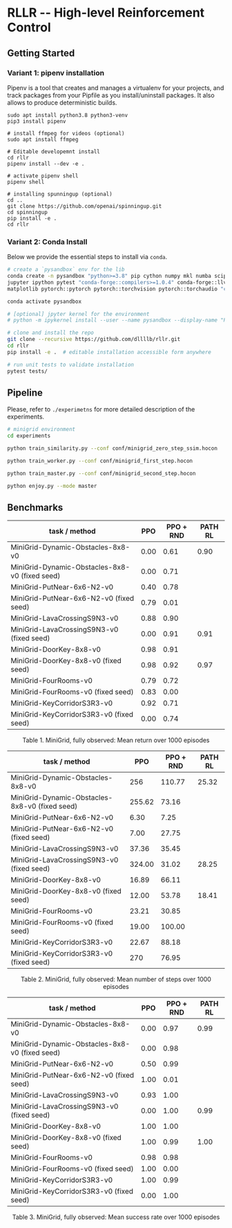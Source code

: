 # RLLR -- High-level Reinforcement Control

## Getting Started

### Variant 1: pipenv installation

Pipenv is a tool that creates and manages a virtualenv for your projects, and track packages
from your Pipfile as you install/uninstall packages. It also allows to produce deterministic
builds.

```
sudo apt install python3.8 python3-venv
pip3 install pipenv

# install ffmpeg for videos (optional)
sudo apt install ffmpeg

# Editable developemnt install
cd rllr
pipenv install --dev -e .

# activate pipenv shell
pipenv shell

# installing spunningup (optional)
cd ..
git clone https://github.com/openai/spinningup.git
cd spinningup
pip install -e .
cd rllr
```

### Variant 2: Conda Install

Below we provide the essential steps to install via `conda`.

```bash
# create a `pysandbox` env for the lib
conda create -n pysandbox "python>=3.8" pip cython numpy mkl numba scipy scikit-learn \
jupyter ipython pytest "conda-forge::compilers>=1.0.4" conda-forge::llvm-openmp \
matplotlib pytorch::pytorch pytorch::torchvision pytorch::torchaudio "cudatoolkit>=10.2"

conda activate pysandbox

# [optional] jpyter kernel for the environment
# python -m ipykernel install --user --name pysandbox --display-name "Py3.8 (rllr)"

# clone and install the repo
git clone --recursive https://github.com/dllllb/rllr.git
cd rllr
pip install -e .  # editable installation accessible form anywhere

# run unit tests to validate installation
pytest tests/
```

## Pipeline
Please, refer to `./experimetns` for more detailed description of the experiments.

```bash
# minigrid environment
cd experiments

python train_similarity.py --conf conf/minigrid_zero_step_ssim.hocon

python train_worker.py --conf conf/minigrid_first_step.hocon

python train_master.py --conf conf/minigrid_second_step.hocon

python enjoy.py --mode master


```
## Benchmarks 

| task / method                                  | PPO  | PPO + RND | PATH RL |
|------------------------------------------------|------|-----------|---------|
| MiniGrid-Dynamic-Obstacles-8x8-v0              | 0.00 | 0.61      | 0.90    |
| MiniGrid-Dynamic-Obstacles-8x8-v0 (fixed seed) | 0.00 | 0.71      |         |
| MiniGrid-PutNear-6x6-N2-v0                     | 0.40 | 0.78      |         |
| MiniGrid-PutNear-6x6-N2-v0 (fixed seed)        | 0.79 | 0.01      |         |
| MiniGrid-LavaCrossingS9N3-v0                   | 0.88 | 0.90      |         |
| MiniGrid-LavaCrossingS9N3-v0 (fixed seed)      | 0.00 | 0.91      | 0.91    |
| MiniGrid-DoorKey-8x8-v0                        | 0.98 | 0.91      |         |
| MiniGrid-DoorKey-8x8-v0 (fixed seed)           | 0.98 | 0.92      | 0.97    |
| MiniGrid-FourRooms-v0                          | 0.79 | 0.72      |         |
| MiniGrid-FourRooms-v0 (fixed seed)             | 0.83 | 0.00      |         |
| MiniGrid-KeyCorridorS3R3-v0                    | 0.92 | 0.71      |         |
| MiniGrid-KeyCorridorS3R3-v0 (fixed seed)       | 0.00 | 0.74      |         |

<p align="center">
    Table 1. MiniGrid, fully observed: Mean return over 1000 episodes
</p> 


| task / method                                  | PPO    | PPO + RND | PATH RL |
|------------------------------------------------|--------|-----------|---------|
| MiniGrid-Dynamic-Obstacles-8x8-v0              | 256    | 110.77    | 25.32   |
| MiniGrid-Dynamic-Obstacles-8x8-v0 (fixed seed) | 255.62 | 73.16     |         |
| MiniGrid-PutNear-6x6-N2-v0                     | 6.30   | 7.25      |         |
| MiniGrid-PutNear-6x6-N2-v0 (fixed seed)        | 7.00   | 27.75     |         |
| MiniGrid-LavaCrossingS9N3-v0                   | 37.36  | 35.45     |         |
| MiniGrid-LavaCrossingS9N3-v0 (fixed seed)      | 324.00 | 31.02     | 28.25   |
| MiniGrid-DoorKey-8x8-v0                        | 16.89  | 66.11     |         |
| MiniGrid-DoorKey-8x8-v0 (fixed seed)           | 12.00  | 53.78     | 18.41   |
| MiniGrid-FourRooms-v0                          | 23.21  | 30.85     |         |
| MiniGrid-FourRooms-v0 (fixed seed)             | 19.00  | 100.00    |         |
| MiniGrid-KeyCorridorS3R3-v0                    | 22.67  | 88.18     |         |
| MiniGrid-KeyCorridorS3R3-v0 (fixed seed)       | 270    | 76.95     |         |

<p align="center">
    Table 2. MiniGrid, fully observed: Mean number of steps over 1000 episodes
</p>


| task / method                                  | PPO   | PPO + RND | PATH RL |
|------------------------------------------------|-------|-----------|---------|
| MiniGrid-Dynamic-Obstacles-8x8-v0              | 0.00  | 0.97      | 0.99    |
| MiniGrid-Dynamic-Obstacles-8x8-v0 (fixed seed) | 0.00  | 0.98      |         |
| MiniGrid-PutNear-6x6-N2-v0                     | 0.50  | 0.99      |         |
| MiniGrid-PutNear-6x6-N2-v0 (fixed seed)        | 1.00  | 0.01      |         |
| MiniGrid-LavaCrossingS9N3-v0                   | 0.93  | 1.00      |         |
| MiniGrid-LavaCrossingS9N3-v0 (fixed seed)      | 0.00  | 1.00      | 0.99    |
| MiniGrid-DoorKey-8x8-v0                        | 1.00  | 1.00      |         |
| MiniGrid-DoorKey-8x8-v0 (fixed seed)           | 1.00  | 0.99      | 1.00    |
| MiniGrid-FourRooms-v0                          | 0.98  | 0.98      |         |
| MiniGrid-FourRooms-v0 (fixed seed)             | 1.00  | 0.00      |         |
| MiniGrid-KeyCorridorS3R3-v0                    | 1.00  | 0.99      |         |
| MiniGrid-KeyCorridorS3R3-v0 (fixed seed)       | 0.00  | 1.00      |         |

<p align="center">
    Table 3. MiniGrid, fully observed: Mean success rate over 1000 episodes
</p>

